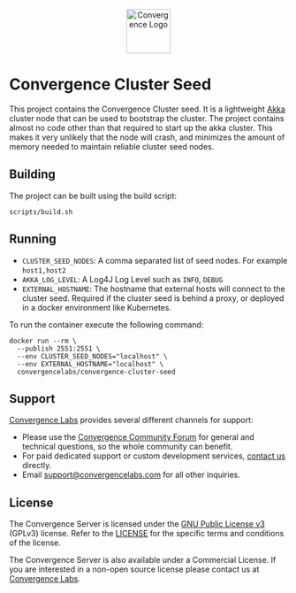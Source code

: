 <div align="center">
  <img alt="Convergence Logo" height="80" src="https://convergence.io/assets/img/convergence-logo.png" >
</div>

# Convergence Cluster Seed
This project contains the Convergence Cluster seed. It is a lightweight [Akka](https://akka.io/) cluster node that can be used to bootstrap the cluster. The project contains almost no code other than that required to start up the akka cluster. This makes it very unlikely that the node will crash, and minimizes the amount of memory needed to maintain reliable cluster seed nodes.

## Building
The project can be built using the build script:

```shell script
scripts/build.sh
```

## Running
- `CLUSTER_SEED_NODES`: A comma separated list of seed nodes. For example `host1,host2`
- `AKKA_LOG_LEVEL`: A Log4J Log Level such as `INFO`, `DEBUG`
- `EXTERNAL_HOSTNAME`: The hostname that external hosts will connect to the cluster seed. Required if the cluster seed is behind a proxy, or deployed in a docker environment like Kubernetes.

To run the container execute the following command:

```shell script
docker run --rm \
  --publish 2551:2551 \
  --env CLUSTER_SEED_NODES="localhost" \
  --env EXTERNAL_HOSTNAME="localhost" \
  convergencelabs/convergence-cluster-seed
```

## Support
[Convergence Labs](https://convergencelabs.com) provides several different channels for support:

- Please use the [Convergence Community Forum](https://forum.convergence.io) for general and technical questions, so the whole community can benefit.
- For paid dedicated support or custom development services, [contact us](https://convergence.io/contact-sales/) directly.
- Email <support@convergencelabs.com> for all other inquiries.

## License
The Convergence Server is licensed under the [GNU Public License v3](LICENSE) (GPLv3) license. Refer to the [LICENSE](LICENSE) for the specific terms and conditions of the license.

The Convergence Server is also available under a Commercial License. If you are interested in a non-open source license please contact us at [Convergence Labs](https://convergencelabs.com).

